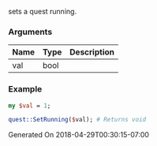 sets a quest running.
### Arguments
**Name**|**Type**|**Description**
:---|:---|:---
val|bool|

### Example

```perl
my $val = 1;

quest::SetRunning($val); # Returns void
```


Generated On 2018-04-29T00:30:15-07:00